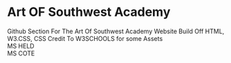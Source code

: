 # Art OF Southwest Academy
Github Section For The Art Of Southwest Academy Website
Build Off HTML, W3.CSS, CSS
Credit To W3SCHOOLS for some Assets
<br>
MS HELD
<br>
MS COTE
